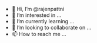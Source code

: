 - 👋 Hi, I’m @rajenpattni
- 👀 I’m interested in ...
- 🌱 I’m currently learning ...
- 💞️ I’m looking to collaborate on ...
- 📫 How to reach me ...

<!---
rajenpattni/rajenpattni is a ✨ special ✨ repository because its `README.md` (this file) appears on your GitHub profile.
You can click the Preview link to take a look at your changes.
--->
